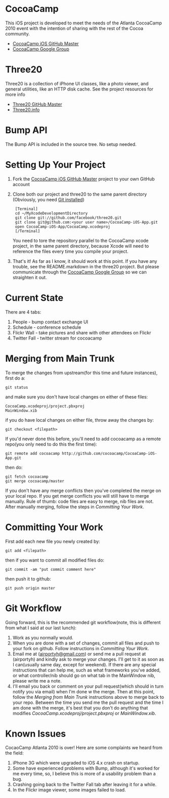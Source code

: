CocoaCamp
=========
This iOS project is developed to meet the needs of the Atlanta CocoaCamp 2010 
event with the intention of sharing with the rest of the Cocoa community.  

* [CocoaCamp iOS GitHub Master](http://github.com/cocoacamp/CocoaCamp-iOS-App)
* [CocoaCamp Google Group](http://groups.google.com/group/cocoacamp-atlanta)

Three20
=======
Three20 is a collection of iPhone UI classes, like a photo viewer, and general
utilities, like an HTTP disk cache.  See the project resources for more info  

* [Three20 GitHub Master](http://github.com/facebook/three20)
* [Three20.info](Three20.info)

Bump API
========
The Bump API is included in the source tree. No setup needed.

Setting Up Your Project
=======================

1. Fork the [CocoaCamp iOS GitHub Master](http://github.com/cocoacamp/CocoaCamp-iOS-App) project to your own GitHub account 

2. Clone both our project and three20 to the same parent directory (Obviously, you need [Git installed](http://help.github.com/mac-git-installation/))

        [Terminal]
        cd ~/MyXcodeDevelopmentDirectory
        git clone git://github.com/facebook/three20.git
        git clone git@github.com:<your user name>/CocoaCamp-iOS-App.git
		open CocoaCamp-iOS-App/CocoaCamp.xcodeproj
        [/Terminal]


   You need to tore the repository parallel to the CocoaCamp xcode project, in the same parent directory, 
   because Xcode will need to reference the files every time you compile your project.

2. That's it!  As far as I know, it should work at this point.  If you have any trouble, see the README.markdown in the three20 project.  But please communicate through the [CocoaCamp Google Group](http://groups.google.com/group/cocoacamp-atlanta) so we can straighten it out.


Current State 
=============
There are 4 tabs:
 
1. People - bump contact exchange UI
1. Schedule - conference schedule 
3. Flickr Wall - take pictures and share with other attendees on Flickr 
4. Twitter Fall - twitter stream for cocoacamp

Merging from Main Trunk 
=======================

To merge the changes from upstream(for this time and future 
instances), first do a: 

    git status 
and make sure you don't have local changes on either of these files:
 
    CocoaCamp.xcodeproj/project.pbxproj 
    MainWindow.xib 
if you do have local changes on either file, throw away the changes by: 

    git checkout <filepath>

If you'd never done this before, you'll need to add cocoacamp as a remote repo(you only need to do this the first time):

    git remote add cocoacamp http://github.com/cocoacamp/CocoaCamp-iOS-App.git

then do: 

    git fetch cocoacamp 
    git merge cocoacamp/master 
If you don't have any merge conflicts then you've completed the merge on your local repo. If you get merge conflicts you will still have to merge manually. Rule of thumb: code files are easy to merge, nib files are not. After manually merging, follow the steps in *Committing Your Work*.

Committing Your Work
====================
First add each new file you newly created by: 

    git add <filepath> 
then if you want to commit all modified files do: 

    git commit -am "put commit comment here" 
then push it to github: 

    git push origin master

Git Workflow
============

Going forward, this is the recommended git workflow(note, this is 
different from what I said at our last lunch): 

1. Work as you normally would. 
2. When you are done with a set of changes, commit all files and push 
to your fork on github. Follow instructions in *Committing Your Work*.
3. Email me at (airportyh@gmail.com) or send me a pull request at 
(airportyh) and kindly ask to merge your changes. I'll get to it as 
soon as I can(usually same day, except for weekend). If there are any 
special instructions that can help me, such as what frameworks you've 
added, or what controller/nib should go on what tab in the MainWindow 
nib, please write me a note. 
4. I'll email you back or comment on your pull request(which should in 
turn notify you via email) when I'm done w the merge. Then at this 
point, follow the *Merging from Main Trunk* instructions above to merge back to 
your repo. Between the time you send me the pull request and 
the time I am done with the merge, it's best that you don't do 
anything that modifies *CocoaCamp.xcodeproj/project.pbxproj* or *MainWindow.xib*.

Known Issues
============
CocaoCamp Atlanta 2010 is over! Here are some complaints we heard from the field:

1. iPhone 3G which were upgraded to iOS 4.x crash on startup.
2. Some have experienced problems with Bump, although it's worked for me every time, so, I believe this is more of a usability problem than a bug. 
3. Crashing going back to the Twitter Fall tab after leaving it for a while.
4. In the Flickr image viewer, some images failed to load.



